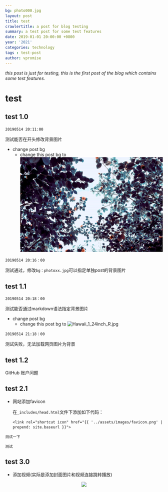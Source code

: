 ```yaml
---
bg: photo000.jpg
layout: post
title: test
crawlertitle: a post for blog testing
summary: a test post for some test features
date: 2019-01-01 20:00:00 +0800
year: '2021'
categories: technology
tags : test-post
author: vpromise
---
```


*this post is just for testing, this is the first post of the blog which contains some test features.*

# test

## test 1.0 
`20190514 20:11:00`

测试能否在开头修改背景图片

- change post bg
  - change this post bg to ![photo05.jpg](https://raw.githubusercontent.com/vpromise/vpromise.github.io/master/assets/images/photo05.jpg)

`20190514 20:16：00`

测试通过，修改`bg：photoxx.jpg`可以指定单独post的背景图片

## test 1.1
`20190514 20:18：00`

测试能否通过markdown语法指定背景图片
- change post bg
  - change this post bg to ![Hawaii_1_24inch_R.jpg](https://i.loli.net/2019/05/14/5cdab3548db4a57061.jpg)

`20190514 21:18：00`

测试失败，无法加载网页图片为背景

## test 1.2

GitHub 账户问题

## test 2.1

- 网站添加favicon

  在`_includes/head.html`文件下添加如下代码：
  

  ```
  <link rel="shortcut icon" href="{{ '../assets/images/favicon.png' | prepend: site.baseurl }}">
  ```

```
测试一下
```

```测试```

## test 3.0

- 添加视频(实际是添加封面图片和视频连接跳转播放)

<p align="center">
  <a href="https://www.bilibili.com/video/BV1VE411s7Xd">
    <img width=680 src="https://i.loli.net/2021/01/22/hCZyDIKzc1QXqRV.png">
  </a>
</p>